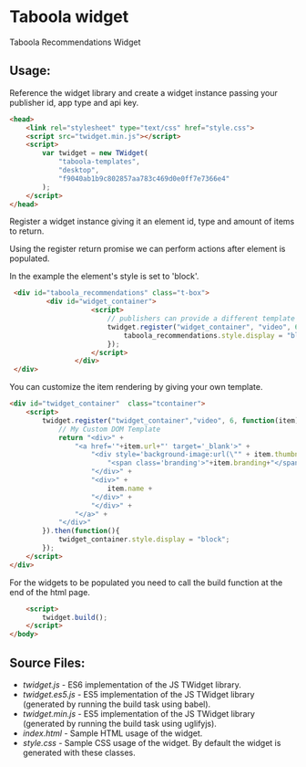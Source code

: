 # Taboola widget 

Taboola Recommendations Widget

## Usage:

Reference the widget library and create a widget instance passing your publisher id, app type and api key.
```html
<head>
    <link rel="stylesheet" type="text/css" href="style.css">
    <script src="twidget.min.js"></script>
    <script>
        var twidget = new TWidget(
            "taboola-templates",
            "desktop",
            "f9040ab1b9c802857aa783c469d0e0ff7e7366e4"
        );
    </script>
</head>
```

Register a widget instance giving it an element id, type and amount of items to return.

Using the register return promise we can perform actions after element is populated. 

In the example the element's style is set to 'block'.
```html
 <div id="taboola_recommendations" class="t-box">
         <div id="widget_container">
                    <script>
                        // publishers can provide a different template (optional) as last parameter to the register function
                        twidget.register("widget_container", "video", 6).then(function (element) {
                            taboola_recommendations.style.display = "block";
                        });
                    </script>
                </div>
 </div>

```

You can customize the item rendering by giving your own template.

```html
<div id="twidget_container"  class="tcontainer">
    <script>
        twidget.register("twidget_container","video", 6, function(item){
            // My Custom DOM Template
            return "<div>" +
                "<a href='"+item.url+"' target='_blank'>" +
                    "<div style='background-image:url(\"" + item.thumbnail +"\")'>" +
                        "<span class='branding'>"+item.branding+"</span>" +
                    "</div>" +
                    "<div>" +
                        item.name +
                    "</div>" +
                    "</div>" +
                "</a>" +
            "</div>"
        }).then(function(){
            twidget_container.style.display = "block";
        });
    </script>
</div>
```

For the widgets to be populated you need to call the build function at the end of the html page.

```html
    <script>
        twidget.build();
    </script>
</body>
```

## Source Files:

* _twidget.js_ - ES6 implementation of the JS TWidget library.
* _twidget.es5.js_ - ES5 implementation of the JS TWidget library (generated by running the build task using babel). 
* _twidget.min.js_ - ES5 implementation of the JS TWidget library (generated by running the build task using uglifyjs). 
* _index.html_ - Sample HTML usage of the widget.
* _style.css_ - Sample CSS usage of the widget. By default the widget is generated with these classes.
